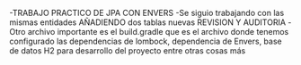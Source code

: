 
-TRABAJO PRACTICO DE JPA CON ENVERS
-Se siguio trabajando con las mismas entidades AÑADIENDO dos tablas nuevas REVISION Y AUDITORIA
-Otro archivo importante es el build.gradle que es el archivo donde tenemos configurado las dependencias de lombock, dependencia de Envers, base de datos H2 para desarrollo del proyecto entre otras cosas más

